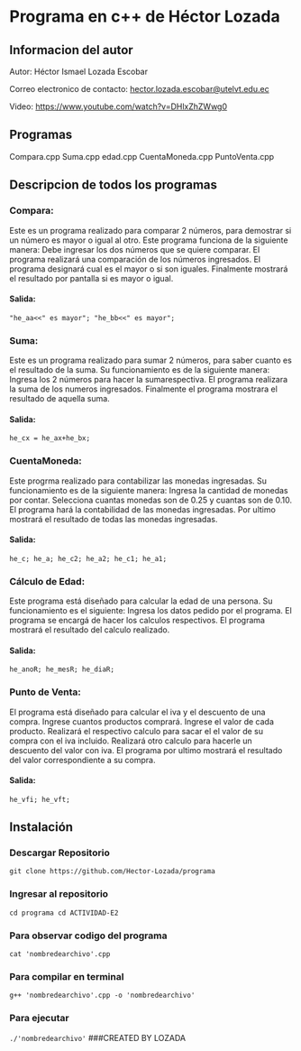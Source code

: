 # Programa en c++ de Héctor Lozada

## Informacion del autor
Autor: Héctor Ismael Lozada Escobar

Correo electronico de contacto: hector.lozada.escobar@utelvt.edu.ec

Video: https://www.youtube.com/watch?v=DHlxZhZWwg0

## Programas
Compara.cpp
Suma.cpp 
edad.cpp
CuentaMoneda.cpp
PuntoVenta.cpp

## Descripcion de todos los programas 

### Compara: 

Este es un programa realizado para comparar 2 números, para demostrar si un número es mayor o igual al otro. Este programa funciona de la siguiente manera:
Debe ingresar los dos números que se quiere comparar.
El programa realizará una comparación de los números ingresados.
El programa designará cual es el mayor o si son iguales.
Finalmente mostrará el resultado por pantalla si es mayor o igual.
#### Salida:
`
"he_aa<<" es mayor";
"he_bb<<" es mayor";
`

### Suma: 

Este es un programa realizado para sumar 2 números, para saber cuanto es el resultado de la suma. Su funcionamiento es de la siguiente manera:
Ingresa los 2 números para hacer la sumarespectiva.
El programa realizara la suma de los numeros ingresados.
Finalmente el programa mostrara el resultado de aquella suma.
#### Salida:
`
he_cx = he_ax+he_bx;
`

### CuentaMoneda: 

Este progrma realizado para contabilizar las monedas ingresadas. Su funcionamiento es de la siguiente manera:
Ingresa la cantidad de monedas por contar.
Selecciona cuantas monedas son de 0.25 y cuantas son de 0.10.
El programa hará la contabilidad de las monedas ingresadas.
Por ultimo mostrará el resultado de todas las monedas ingresadas.
#### Salida:
`
he_c;
he_a;
he_c2;
he_a2;
he_c1;
he_a1;
`

### Cálculo de Edad:

Este programa está diseñado para calcular la edad de una persona. Su funcionamiento es el siguiente:
Ingresa los datos pedido por el programa.
El programa se encargá de hacer los calculos respectivos.
El programa mostrará el resultado del calculo realizado.
#### Salida:
`
he_anoR;
he_mesR;
he_diaR;
`

### Punto de Venta:

El programa está diseñado para calcular el iva y el descuento de una compra.
Ingrese cuantos productos comprará.
Ingrese el valor de cada producto.
Realizará el respectivo calculo para sacar el el valor de su compra con el iva incluido.
Realizará otro calculo para hacerle un descuento del valor con iva.
El programa por ultimo mostrará el resultado del valor correspondiente a su compra.
#### Salida:
`
he_vfi;
he_vft;
`

## Instalación
### Descargar Repositorio
`
git clone https://github.com/Hector-Lozada/programa
`
### Ingresar al repositorio
`
cd programa
cd ACTIVIDAD-E2
`
### Para observar codigo del programa
`
cat 'nombredearchivo'.cpp
`
### Para compilar en terminal
`
g++ 'nombredearchivo'.cpp -o 'nombredearchivo'
`
### Para ejecutar
`
./'nombredearchivo'
`
###CREATED BY LOZADA
